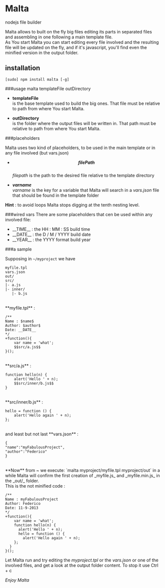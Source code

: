 Malta
=====

nodejs file builder

Malta allows to built on the fly big files editing its parts in separated files and assembling in one following a main template file.  
As You start Malta you can start editing every file involved and the resulting file will be updated on the fly, and if it's javascript,
 you'll find even the minified version in the output folder.

installation
------------
    [sudo] npm install malta [-g]


###usage
    malta templateFile outDirectory

- **templateFile**  
is the base template used to build the big ones. That file must be relative to path from where  You start Malta.  
  
- **outDirectory**  
is the folder where the output files will be written in. That path must be relative to path from  where You start Malta.  


###placeholders

Malta uses two kind of placeholders, to be used in the main template or in any file involved (but vars.json)  

- **$$filePath$$**  
  _filepath_ is the path to the desired file relative to the template directory  

- **$varname$**  
  _varname_ is the key for a variable that Malta will search in a _vars.json_ file that should be found in the template folder  

**Hint** : to avoid loops Malta stops digging at the tenth nesting level.

###wired vars
There are some placeholders that cen be used within any involved file:  

- \_\_TIME\_\_ : the HH : MM : SS build time
- \_\_DATE\_\_ : the D / M / YYYY build date   
- \_\_YEAR\_\_ : the YYYY format build year


###a sample


Supposing in `~/myproject` we have  

    myfile.tpl
    vars.json
    out/
    src/
    |- a.js
    |- inner/
       |- b.js

<br />
**myfile.tpl** :

    /**
    Name : $name$
    Author: $author$
    Date: __DATE__
    */
    +function(){
        var name = 'what';
        $$src/a.js$$
    }();
<br />
**src/a.js** :  

    function hello(n) {
        alert('Hello ' + n);
        $$src/inner/b.js$$
    }
<br />
**src/inner/b.js** :  

    hello = function () {
        alert('Hello again ' + n);
    };
<br />
and least but not last **vars.json** :  

    {
    "name":"myFabulousProject",
    "author":"Federico"
    }  
<br />
**Now** from ~ we execute:  
`malta myproject/myfile.tpl myproject/out`  
in a while Malta will confirm the first creation of _myfile.js_ and _myfile.min.js_ in the _out/_ folder.  
<br />
This is the not minified code :  

    /**
    Name : myFabulousProject
    Author: Federico
    Date: 11-9-2013
    */
    +function(){
        var name = 'what';
        function hello(n) {
          alert('Hello ' + n);
          hello = function () {
            alert('Hello again ' + n);
        };
      }
    }();

Let Malta run and try editing the _myproject.tpl_ or the _vars.json_ or one of the involved files, and get a look at the output folder content.  To stop it use Ctrl + c
 
 *Enjoy Malta*